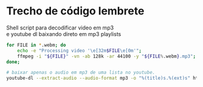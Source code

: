 # Trecho de código lembrete

Shell script para decodificar video em mp3\
e youtube dl baixando direto em mp3 playlists

```bash
for FILE in *.webm; do
    echo -e "Processing video '\e[32m$FILE\e[0m'";
    ffmpeg -i "${FILE}" -vn -ab 128k -ar 44100 -y "${FILE%.webm}.mp3";
done;

# baixar apenas o audio em mp3 de uma lista no youtube.
youtube-dl --extract-audio --audio-format mp3 -o "%(title)s.%(ext)s" https://www.youtube.com/playlist?list=PLiSzxQJ4pCKzj_rCvdJ5xRIzq02ROG5bh
```
